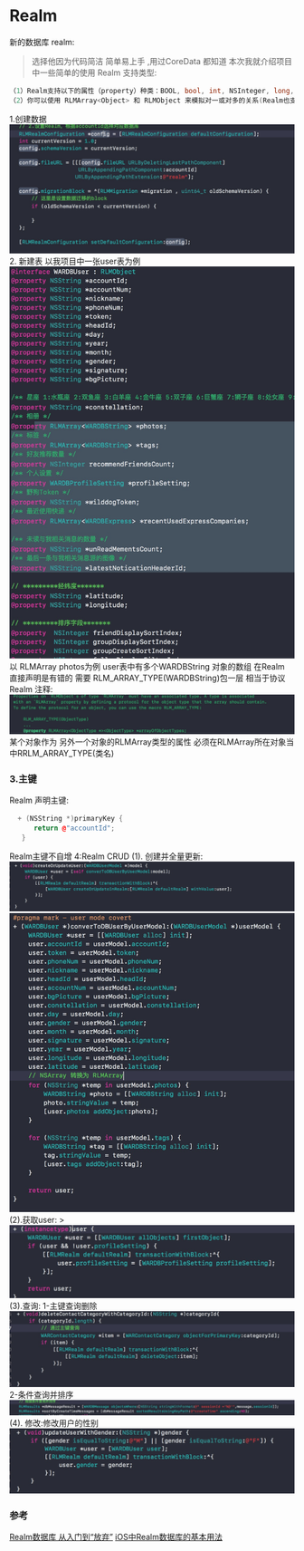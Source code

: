# Realm
新的数据库 realm:
>选择他因为代码简洁 简单易上手 ,用过CoreData 都知道 本次我就介绍项目中一些简单的使用
Realm 支持类型:
  ``` c++
（1）Realm支持以下的属性（property）种类：BOOL, bool, int, NSInteger, long, float, double, CGFloat, NSString, NSDate 和 NSData。
（2）你可以使用 RLMArray<Object> 和 RLMObject 来模拟对一或对多的关系(Realm也支持RLMObject继承)
 ```
1.创建数据
 ![image](https://github.com/qinkai2060/Realm/blob/master/creat.jpg?raw=true)
2. 新建表
 以我项目中一张user表为例
 ![image](https://github.com/qinkai2060/Realm/blob/master/user.jpg?raw=true)
 以 RLMArray<WARDBString> photos为例 user表中有多个WARDBString 对象的数组 在Realm 直接声明是有错的 需要 RLM_ARRAY_TYPE(WARDBString)包一层
 相当于协议
 Realm 注释:
    ![image](https://github.com/qinkai2060/Realm/blob/master/RLMArray.jpg?raw=true)
  某个对象作为 另外一个对象的RLMArray类型的属性 必须在RLMArray所在对象当中RRLM_ARRAY_TYPE(类名)
### 3.主键
  Realm 声明主键:
   ``` c++
     + (NSString *)primaryKey {
         return @"accountId";
      }
   ```

  Realm主键不自增
4:Realm CRUD
  (1). 创建并全量更新:
      ![image](https://github.com/qinkai2060/Realm/blob/master/全量更新与创建.jpg?raw=true)
      ![image](https://github.com/qinkai2060/Realm/blob/master/exmpl.jpg?raw=true)
 (2).获取user:
      > ![image](https://github.com/qinkai2060/Realm/blob/master/get.jpg?raw=true)
  (3).查询:
       1-主键查询删除
          ![image](https://github.com/qinkai2060/Realm/blob/master/查询并删除.jpg?raw=true)  
       2-条件查询并排序
          ![image](https://github.com/qinkai2060/Realm/blob/master/查询并排序.jpg?raw=true)
 (4). 修改:修改用户的性别
          ![image](https://github.com/qinkai2060/Realm/blob/master/修改.jpg?raw=true)
          
 ### 参考
  [Realm数据库 从入门到“放弃”](http://www.cocoachina.com/ios/20161103/17935.html)
  [iOS中Realm数据库的基本用法](https://www.cnblogs.com/h-tao/p/7130416.html)
      
    
  

